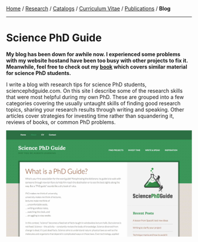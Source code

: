 <div class="container">

[Home](index.html) /
[Research](research.html) /
[Catalogs](catalogs.html) /
[Curriculum Vitae](cvitae.html) /
[Publications](publications.html) /
**Blog**

***

# Science PhD Guide

**My blog has been down for awhile now. I experienced some problems with my website hostand have been too busy with other projects to fix it. Meanwhile, feel free to check out my [book](https://www.amazon.com/Student-Scientist-research-skills-better/dp/0997751703/ref=tmm_pap_swatch_0?_encoding=UTF8&qid=1565023129&sr=8-1) which covers similar material for science PhD students.**

I write a blog with research tips for science PhD students, sciencephdguide.com.
On this site I describe some of the research skills that were most helpful during my own PhD.
These are grouped into a few categories covering the usually untaught skills of finding good research topics,
sharing your research results through writing and speaking.
Other articles cover strategies for investing time rather than squandering it, reviews of books, or common PhD problems.

<img width=580 src="images/phdguide_screenshot.jpg"/>

</div>